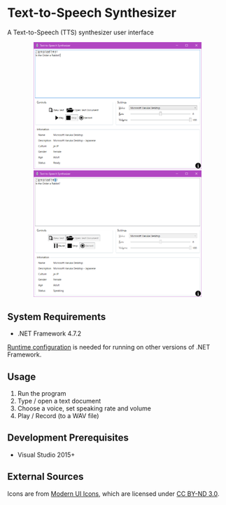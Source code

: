 # Text-to-Speech Synthesizer
A Text-to-Speech (TTS) synthesizer user interface

<p align="center">
  <img src="https://github.com/xlfdll/xlfdll.github.io/raw/master/images/projects/TTSSynthesizer/TTSSynthesizer-Ready.png"
       alt="Text-to-Speech Synthesizer - Ready" width="384">
  <img src="https://github.com/xlfdll/xlfdll.github.io/raw/master/images/projects/TTSSynthesizer/TTSSynthesizer-Speaking.png"
       alt="Text-to-Speech Synthesizer - Speaking" width="384">
</p>

## System Requirements
* .NET Framework 4.7.2

[Runtime configuration](https://docs.microsoft.com/en-us/dotnet/framework/migration-guide/how-to-configure-an-app-to-support-net-framework-4-or-4-5) is needed for running on other versions of .NET Framework.

## Usage
1. Run the program
2. Type / open a text document
3. Choose a voice, set speaking rate and volume
4. Play / Record (to a WAV file)

## Development Prerequisites
* Visual Studio 2015+

## External Sources
Icons are from [Modern UI Icons](http://modernuiicons.com/), which are licensed under [CC BY-ND 3.0](https://github.com/Templarian/WindowsIcons/blob/master/WindowsPhone/license.txt).
